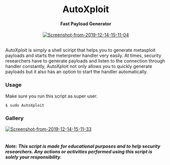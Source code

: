 <h1 align="center">AutoXploit</h4>


<h4 align="center">Fast Payload Generator</h4>

<p align="center"><a href="https://imgbb.com/"><img src="https://i.ibb.co/HxCrkbG/Screenshot-from-2019-12-14-15-11-04.png" alt="Screenshot-from-2019-12-14-15-11-04" border="0"></a><br /><br />
</p>
AutoXploit is simply a shell sciript that helps you to generate metasploit payloads and starts the meterpreter handler very easily. At times, security researchers have to generate payloads and listen to the connection through handler constantly, AutoXploit not only allows you to quickly generate payloads but it also has an option to start the handler automatically. 

### Usage
Make sure you run this script as super user.
```
$ sudo AutoXploit
```
### Gallery
<a href="https://ibb.co/Lv4KcRj"><img src="https://i.ibb.co/FnGpy3Z/Screenshot-from-2019-12-14-15-11-33.png" alt="Screenshot-from-2019-12-14-15-11-33" border="0"></a><br /><br />

##### Note: This script is made for educational purposes and to help security researchers. Any actions or activities performed using this script is solely your responsibility.
